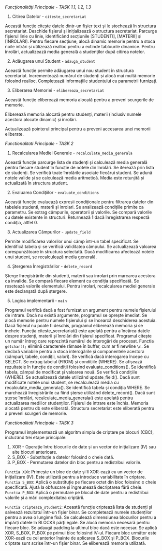 *Funcționalități Principale - TASK 1.1, 1.2, 1.3*

1. Citirea Datelor - `citeste_secretariat`

Această funcție citește datele dintr-un fișier text și le stochează în structura secretariat. Deschide fișierul și inițializează o structura secretariat. Parcurge fișierul linie cu linie, identificând secțiunile [STUDENTI], [MATERII] și [INROLARI]. Pentru fiecare secțiune, alocă dinamic memorie pentru a stoca noile intrări și utilizează realloc pentru a extinde tablourile dinamice. Pentru înrolări, actualizează media generală a studenților după citirea notelor.

2. Adăugarea unui Student - `adauga_student`

Această funcție permite adăugarea unui nou student în structura secretariat. Incrementează numărul de studenți și alocă mai multă memorie folosind realloc. Completează informațiile studentului cu parametrii furnizați.

3. Eliberarea Memoriei - `elibereaza_secretariat`

Această funcție eliberează memoria alocată pentru a preveni scurgerile de memorie.

Eliberează memoria alocată pentru studenți, materii (inclusiv numele acestora alocate dinamic) și înrolări.

Actualizează pointerul principal pentru a preveni accesarea unei memorii eliberate.

*Functionalitati Principale - TASK 2*

1. Recalcularea Mediei Generale - `recalculate_media_generala`

Această funcție parcurge lista de studenți și calculează media generală pentru fiecare student în funcție de notele din înrolări. Se iterează prin lista de studenți. Se verifică toate înrolările asociate fiecărui student. Se adună notele valide și se calculează media aritmetică. Media este rotunjită și actualizată în structura student.

2. Evaluarea Condițiilor - `evaluate_conditions`

Această funcție evaluează expresii condiționale pentru filtrarea datelor din tabelele studenti, materii și inrolari. Se analizează condițiile primite ca parametru. Se extrag câmpurile, operatorii și valorile. Se compară valorile cu datele existente în structuri. Returnează 1 dacă înregistrarea respectă condiția, altfel 0.

3. Actualizarea Câmpurilor - `update_field`

Permite modificarea valorilor unui câmp într-un tabel specificat. Se identifică tabela și se verifică validitatea câmpului. Se actualizează valoarea corespunzătoare în structura selectată. Dacă modificarea afectează notele unui student, se recalculează media generală.

4. Ștergerea Înregistrărilor - `delete_record`

Șterge înregistrările din studenti, materii sau inrolari prin marcarea acestora ca invalide. Se compară fiecare element cu condiția specificată. Se resetează valorile elementului. Pentru inrolari, recalcularea mediei generale este declanșată după ștergere.

5. Logica implementarii - `main`

Programul verifică dacă a fost furnizat un argument pentru numele fișierului de intrare. Dacă nu există argumente, programul se oprește imediat. Se alocă memorie pentru numele fișierului și se încearcă deschiderea acestuia. Dacă fișierul nu poate fi deschis, programul eliberează memoria și se încheie. Funcția citeste_secretariat() este apelată pentru a încărca datele despre studenți, materii și înrolări din fișierul specificat. Programul citește un număr întreg care reprezintă numărul de interogări de procesat. Functia `getchar();` elimină caracterele rămase în buffer, cum ar fi newline `\n`. Se declară variabile pentru a stoca interogările și componentele acestora (câmpuri, tabele, condiții, valori). Se verifică dacă interogarea începe cu SELECT. Se extrag tabelul (FROM) și condițiile (WHERE). Se afișează rezultatele în funcție de condiții folosind evaluate_conditions(). Se identifică tabela, câmpul de modificat și valoarea nouă. Se verifică condițiile (WHERE). Se actualizează datele utilizând update_field(). Dacă sunt modificate notele unui student, se recalculează media cu recalculate_media_generala(). Se identifică tabela și condiția WHERE. Se marchează înregistrările ca fiind șterse utilizând delete_record(). Dacă sunt șterse înrolări, recalculate_media_generala() este apelată pentru actualizarea mediilor studenților. Fișierul de intrare este închis. Memoria alocată pentru db este eliberată. Structura secretariat este eliberată pentru a preveni scurgeri de memorie.

*Functionalitati Principale - TASK 3*

Programul implementează un algoritm simplu de criptare pe blocuri (CBC), incluzând trei etape principale:
1. XOR - Operație între blocurile de date și un vector de inițializare (IV) sau alte blocuri anterioare.
2. S_BOX - Substituție a datelor folosind o cheie dată.
3. P_BOX - Permutarea datelor din bloc pentru a redistribui valorile.

`Functia XOR`: Primește un bloc de date și îl XOR-ează cu un vector de inițializare (IV). Este utilizată pentru a introduce variabilitate în criptare.
`Functia S_BOX`: Aplică o substituție pe fiecare octet din bloc folosind o cheie specificată. Ajută la obfuscare și îngreunează decriptarea fără cheie.
`Functia P_BOX`: Aplică o permutare pe blocul de date pentru a redistribui valorile și a mări complexitatea criptării.

`Functia cripteaza_studenti`:
Această funcție criptează lista de studenți și salvează rezultatul într-un fișier binar. Se completează numele studenților pentru a avea o lungime fixă. Se calculează dimensiunea blocurilor pentru a împărți datele în BLOCKS părți egale. Se alocă memoria necesară pentru fiecare bloc. Se adaugă padding la ultimul bloc dacă este necesar. Se aplică XOR, S_BOX, P_BOX pe primul bloc folosind IV-ul. Fiecare bloc următor este XOR-ează cu cel anterior înainte de aplicarea S_BOX și P_BOX. Blocurile criptate sunt scrise într-un fișier binar. Se eliberează memoria utilizată.
